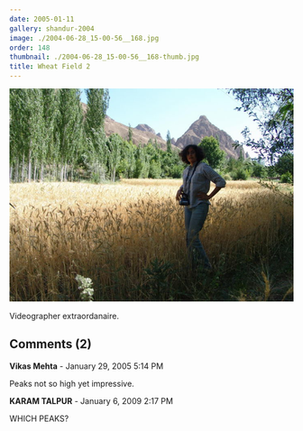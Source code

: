 ```yaml
---
date: 2005-01-11
gallery: shandur-2004
image: ./2004-06-28_15-00-56__168.jpg
order: 148
thumbnail: ./2004-06-28_15-00-56__168-thumb.jpg
title: Wheat Field 2
---
```


![Wheat Field 2](./2004-06-28_15-00-56__168.jpg)

Videographer extraordanaire.

<div id="comments">

## Comments (2)

<div id="comment">

**Vikas Mehta** - January 29, 2005  5:14 PM

Peaks not so high yet impressive.

</div>

<div id="comment">

**KARAM TALPUR** - January  6, 2009  2:17 PM

WHICH PEAKS?

</div>

</div>
